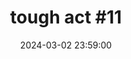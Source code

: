---
layout: event
title: "tough act #11"
lineup: 
    - "cool djs tba"
    - "The Tough Act Residents Association"
date:  2024-03-02 23:59:00
location: "the white hotel"
# image: 
#     - "/img/evee.webp"
link-style: "background-color: #9CD2FF"
background: "background-color: #BDE0FE"
colour: "#FF5091"
link: "https://ra.co/events/1833408"
---